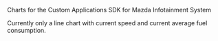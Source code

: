 Charts for the Custom Applications SDK for Mazda Infotainment System

Currently only a line chart with current speed and current average fuel consumption.
